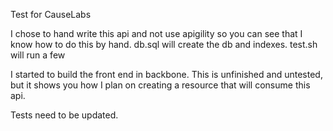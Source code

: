 Test for CauseLabs

I chose to hand write this api and not use apigility so you can see that I know how to do this by hand.
db.sql will create the db and indexes.  test.sh will run a few

I started to build the front end in backbone.  This is unfinished and untested, but it shows you how
I plan on creating a resource that will consume this api.

Tests need to be updated.